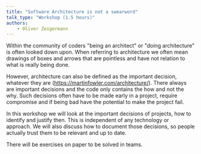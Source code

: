 ```yaml
---
title: "Software Architecture is not a swearword"
talk_type: "Workshop (1.5 hours)"
authors:
    - Oliver Zeigermann
---
```

Within the community of coders "being an architect" or "doing architecture" is often looked down upon. When referring to architecture we often mean drawings of boxes and arrows that are pointless and have not relation to what is really being done. 

However, architecture can also be defined as the important decision, whatever they are (https://martinfowler.com/architecture/). There always are important decisions and the code only contains the how and not the why. Such decisions often have to be made early in a project, require compromise and if being bad have the potential to make the project fail.

In this workshop we will look at the important decisions of projects, how to identify and justify then. This is independent of any technology or approach. We will also discuss how to document those decisions, so people actually trust them to be relevant and up to date.

There will be exercises on paper to be solved in teams.
